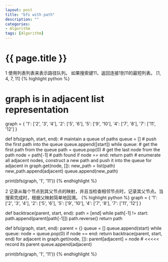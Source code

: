 ```yaml
---
layout: post
title: "bfs with path"
description: ""
categories: 
- Algorithm
tags: [Algorithm]
---
```

{{ page.title }}
================

1 使用列表列表来表示路径队列。
如果搜索键11，返回连接1到11的最短列表。
[1, 4, 7, 11]
{% highlight python %}
# graph is in adjacent list representation
graph = {
        '1': ['2', '3', '4'],
        '2': ['5', '6'],
        '5': ['9', '10'],
        '4': ['7', '8'],
        '7': ['11', '12']
        }

def bfs(graph, start, end):
    # maintain a queue of paths
    queue = []
    # push the first path into the queue
    queue.append([start])
    while queue:
        # get the first path from the queue
        path = queue.pop(0)
        # get the last node from the path
        node = path[-1]
        # path found
        if node == end:
            return path
        # enumerate all adjacent nodes, construct a new path and push it into the queue
        for adjacent in graph.get(node, []):
            new_path = list(path)
            new_path.append(adjacent)
            queue.append(new_path)

print(bfs(graph, '1', '11'))
{% endhighlight %}

2 记录从每个节点到其父节点的映射，并且当检查相邻节点时，记录其父节点。当搜索完成时，根据父映射简单地回溯。
{% highlight python %}
graph = {
        '1': ['2', '3', '4'],
        '2': ['5', '6'],
        '5': ['9', '10'],
        '4': ['7', '8'],
        '7': ['11', '12']
        }

def backtrace(parent, start, end):
    path = [end]
    while path[-1] != start:
        path.append(parent[path[-1]])
    path.reverse()
    return path

def bfs(graph, start, end):
    parent = {}
    queue = []
    queue.append(start)
    while queue:
        node = queue.pop(0)
        if node == end:
            return backtrace(parent, start, end)
        for adjacent in graph.get(node, []):
            parent[adjacent] = node # <<<<< record its parent 
            queue.append(adjacent)

print(bfs(graph, '1', '11'))
{% endhighlight %}
